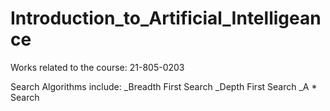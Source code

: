 # Introduction_to_Artificial_Intelligeance
Works related to the course:  21-805-0203

Search Algorithms include:
        _Breadth First Search
        _Depth First Search
        _A * Search
